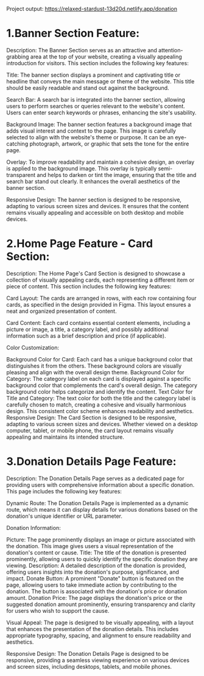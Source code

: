 Project output: https://relaxed-stardust-13d20d.netlify.app/donation


# 1.Banner Section Feature:

Description: The Banner Section serves as an attractive and attention-grabbing area at the top of your website, creating a visually appealing introduction for visitors. This section includes the following key features:

Title: The banner section displays a prominent and captivating title or headline that conveys the main message or theme of the website. This title should be easily readable and stand out against the background.

Search Bar: A search bar is integrated into the banner section, allowing users to perform searches or queries relevant to the website's content. Users can enter search keywords or phrases, enhancing the site's usability.

Background Image: The banner section features a background image that adds visual interest and context to the page. This image is carefully selected to align with the website's theme or purpose. It can be an eye-catching photograph, artwork, or graphic that sets the tone for the entire page.

Overlay: To improve readability and maintain a cohesive design, an overlay is applied to the background image. This overlay is typically semi-transparent and helps to darken or tint the image, ensuring that the title and search bar stand out clearly. It enhances the overall aesthetics of the banner section.

Responsive Design: The banner section is designed to be responsive, adapting to various screen sizes and devices. It ensures that the content remains visually appealing and accessible on both desktop and mobile devices.

# 2.Home Page Feature - Card Section:

Description: The Home Page's Card Section is designed to showcase a collection of visually appealing cards, each representing a different item or piece of content. This section includes the following key features:

Card Layout: The cards are arranged in rows, with each row containing four cards, as specified in the design provided in Figma. This layout ensures a neat and organized presentation of content.

Card Content: Each card contains essential content elements, including a picture or image, a title, a category label, and possibly additional information such as a brief description and price (if applicable).

Color Customization:

Background Color for Card: Each card has a unique background color that distinguishes it from the others. These background colors are visually pleasing and align with the overall design theme.
Background Color for Category: The category label on each card is displayed against a specific background color that complements the card's overall design. The category background color helps categorize and identify the content.
Text Color for Title and Category: The text color for both the title and the category label is carefully chosen to match, creating a cohesive and visually harmonious design. This consistent color scheme enhances readability and aesthetics.
Responsive Design: The Card Section is designed to be responsive, adapting to various screen sizes and devices. Whether viewed on a desktop computer, tablet, or mobile phone, the card layout remains visually appealing and maintains its intended structure.
# 3.Donation Details Page Feature:

Description: The Donation Details Page serves as a dedicated page for providing users with comprehensive information about a specific donation. This page includes the following key features:

Dynamic Route: The Donation Details Page is implemented as a dynamic route, which means it can display details for various donations based on the donation's unique identifier or URL parameter.

Donation Information:

Picture: The page prominently displays an image or picture associated with the donation. This image gives users a visual representation of the donation's content or cause.
Title: The title of the donation is presented prominently, allowing users to quickly identify the specific donation they are viewing.
Description: A detailed description of the donation is provided, offering users insights into the donation's purpose, significance, and impact.
Donate Button: A prominent "Donate" button is featured on the page, allowing users to take immediate action by contributing to the donation. The button is associated with the donation's price or donation amount.
Donation Price: The page displays the donation's price or the suggested donation amount prominently, ensuring transparency and clarity for users who wish to support the cause.

Visual Appeal: The page is designed to be visually appealing, with a layout that enhances the presentation of the donation details. This includes appropriate typography, spacing, and alignment to ensure readability and aesthetics.

Responsive Design: The Donation Details Page is designed to be responsive, providing a seamless viewing experience on various devices and screen sizes, including desktops, tablets, and mobile phones.
